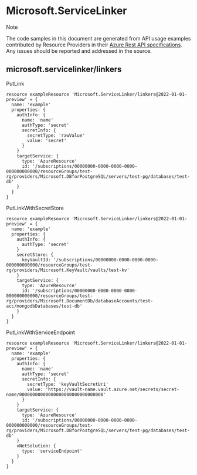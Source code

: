 # Microsoft.ServiceLinker
  
> [!NOTE]
> The code samples in this document are generated from API usage examples contributed by Resource Providers in their [Azure Rest API specifications](https://github.com/Azure/azure-rest-api-specs). Any issues should be reported and addressed in the source.


## microsoft.servicelinker/linkers

PutLink
```bicep
resource exampleResource 'Microsoft.ServiceLinker/linkers@2022-01-01-preview' = {
  name: 'example'
  properties: {
    authInfo: {
      name: 'name'
      authType: 'secret'
      secretInfo: {
        secretType: 'rawValue'
        value: 'secret'
      }
    }
    targetService: {
      type: 'AzureResource'
      id: '/subscriptions/00000000-0000-0000-0000-000000000000/resourceGroups/test-rg/providers/Microsoft.DBforPostgreSQL/servers/test-pg/databases/test-db'
    }
  }
}
```

PutLinkWithSecretStore
```bicep
resource exampleResource 'Microsoft.ServiceLinker/linkers@2022-01-01-preview' = {
  name: 'example'
  properties: {
    authInfo: {
      authType: 'secret'
    }
    secretStore: {
      keyVaultId: '/subscriptions/00000000-0000-0000-0000-000000000000/resourceGroups/test-rg/providers/Microsoft.KeyVault/vaults/test-kv'
    }
    targetService: {
      type: 'AzureResource'
      id: '/subscriptions/00000000-0000-0000-0000-000000000000/resourceGroups/test-rg/providers/Microsoft.DocumentDb/databaseAccounts/test-acc/mongodbDatabases/test-db'
    }
  }
}
```

PutLinkWithServiceEndpoint
```bicep
resource exampleResource 'Microsoft.ServiceLinker/linkers@2022-01-01-preview' = {
  name: 'example'
  properties: {
    authInfo: {
      name: 'name'
      authType: 'secret'
      secretInfo: {
        secretType: 'keyVaultSecretUri'
        value: 'https://vault-name.vault.azure.net/secrets/secret-name/00000000000000000000000000000000'
      }
    }
    targetService: {
      type: 'AzureResource'
      id: '/subscriptions/00000000-0000-0000-0000-000000000000/resourceGroups/test-rg/providers/Microsoft.DBforPostgreSQL/servers/test-pg/databases/test-db'
    }
    vNetSolution: {
      type: 'serviceEndpoint'
    }
  }
}
```
